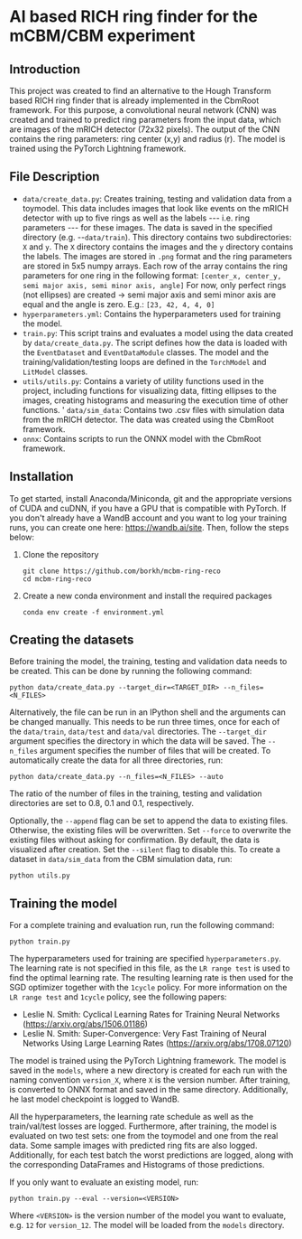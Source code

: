 # AI based RICH ring finder for the mCBM/CBM experiment

## Introduction

This project was created to find an alternative to the Hough Transform based
RICH ring finder that is already implemented in the CbmRoot framework. For this 
purpose, a convolutional neural network (CNN) was created and trained to
predict ring parameters from the input data, which are images of the mRICH
detector (72x32 pixels). The output of the CNN contains the ring parameters:
ring center (x,y) and radius (r). The model is trained using the PyTorch
Lightning framework.

## File Description

* `data/create_data.py`: Creates training, testing and validation data from
  a toymodel. This data includes images that look like events on the mRICH
  detector with up to five rings as well as the labels --- i.e. ring parameters
  --- for these images. The data is saved in the specified directory (e.g.
  --`data/train`). This directory contains two subdirectories: `X` and `y`. The
   `X` directory contains the images and the `y` directory contains the labels.
  The images are stored in `.png` format and the ring parameters are stored in
  5x5 numpy arrays. Each row of the array contains the ring parameters for one
  ring in the following format:
  ``` [center_x, center_y, semi major axis, semi minor axis, angle] ```
  For now, only perfect rings (not ellipses) are created -> semi major axis and
  semi minor axis are equal and the angle is zero. E.g.:
  ``` [23, 42, 4, 4, 0] ```
* `hyperparameters.yml`: Contains the hyperparameters used for training the
  model.
* `train.py`: This script trains and evaluates a model using the data created by
  `data/create_data.py`. The script defines how the data is loaded with the
  `EventDataset` and `EventDataModule` classes. The model and the
  training/validation/testing loops are defined in the `TorchModel` and 
  `LitModel` classes.
* `utils/utils.py`: Contains a variety of utility functions used in the
  project, including functions for visualizing data, fitting ellipses to the
  images, creating histograms and measuring the execution time of other
  functions.
' `data/sim_data`: Contains two .csv files with simulation data from the mRICH
  detector. The data was created using the CbmRoot framework. 
* `onnx`: Contains scripts to run the ONNX model with the CbmRoot framework.

## Installation

To get started, install Anaconda/Miniconda, git and the appropriate versions of
CUDA and cuDNN, if you have a GPU that is compatible with PyTorch. If you don't
already have a WandB account and you want to log your training runs, you can
create one here: https://wandb.ai/site.  Then, follow the steps below:

1. Clone the repository
   ```
   git clone https://github.com/borkh/mcbm-ring-reco
   cd mcbm-ring-reco
   ```

2. Create a new conda environment and install the required packages
   ```
   conda env create -f environment.yml
   ```

## Creating the datasets
   Before training the model, the training, testing and validation data needs to
   be created. This can be done by running the following command:
   ```
   python data/create_data.py --target_dir=<TARGET_DIR> --n_files=<N_FILES>
   ```
   Alternatively, the file can be run in an IPython shell and the arguments can
   be changed manually. This needs to be run three times, once for each of the
   `data/train`, `data/test` and `data/val` directories. The `--target_dir`
   argument specifies the directory in which the data will be saved. The
   `--n_files` argument specifies the number of files that will be created.
   To automatically create the data for all three directories, run:
   ```
   python data/create_data.py --n_files=<N_FILES> --auto
   ```
   The ratio of the number of files in the training, testing and validation
   directories are set to 0.8, 0.1 and 0.1, respectively.

   Optionally, the `--append` flag can be set to append the data to existing
   files. Otherwise, the existing files will be overwritten. Set `--force` to
   overwrite the existing files without asking for confirmation. By default,
   the data is visualized after creation. Set the `--silent` flag to disable
   this.
   To create a dataset in `data/sim_data` from the CBM simulation data, run:
   ```
   python utils.py
   ```

## Training the model
   For a complete training and evaluation run, run the following command:
   ```
   python train.py
   ``` 
   The hyperparameters used for training are specified `hyperparameters.py`.
   The learning rate is not specified in this file, as the `LR range test` is
   used to find the optimal learning rate. The resulting learning rate is then
   used for the SGD optimizer together with the `1cycle` policy. For more
   information on the `LR range test` and `1cycle` policy, see the following
   papers:
   * Leslie N. Smith: Cyclical Learning Rates for Training Neural Networks
     (https://arxiv.org/abs/1506.01186)
   * Leslie N. Smith: Super-Convergence: Very Fast Training of Neural Networks
     Using Large Learning Rates (https://arxiv.org/abs/1708.07120)

   The model is trained using the PyTorch Lightning framework. The model is
   saved in the `models`, where a new directory is created for each run with the
   naming convention `version_X`, where `X` is the version number. After
   training, is converted to ONNX format and saved in the same directory.
   Additionally, he last model checkpoint is logged to WandB.
   
   All the hyperparameters, the learning rate schedule as well as the
   train/val/test losses are logged.  Furthermore, after training, the model is
   evaluated on two test sets: one from the toymodel and one from the real data.
   Some sample images with predicted ring fits are also logged. Additionally,
   for each test batch the worst predictions are logged, along with the
   corresponding DataFrames and Histograms of those predictions.
   
   If you only want to evaluate an existing model, run:
   ```
   python train.py --eval --version=<VERSION>
   ```
   Where `<VERSION>` is the version number of the model you want to evaluate, e.g.
   `12` for `version_12`. The model will be loaded from the `models` directory.